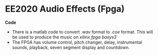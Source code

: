 # EE2020 Audio Effects (Fpga)

**Code**
* There is a matlab code to convert *.wav* format to *.coe* format. This will be used to produce the music on *xilinx fpga basys3*
* The FPGA has volume control, pitch changer, delay, instrumental sounds, playback, seven segment display and countdown.
  
